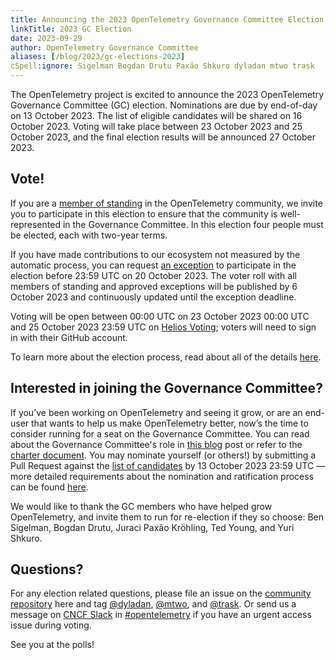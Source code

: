 ```yaml
---
title: Announcing the 2023 OpenTelemetry Governance Committee Election
linkTitle: 2023 GC Election
date: 2023-09-29
author: OpenTelemetry Governance Committee
aliases: [/blog/2023/gc-elections-2023]
cSpell:ignore: Sigelman Bogdan Drutu Paxão Shkuro dyladan mtwo trask
---
```


The OpenTelemetry project is excited to announce the 2023 OpenTelemetry Governance Committee (GC) election. Nominations are due by end-of-day on 13 October 2023. The list of eligible candidates will be shared on 16 October 2023. Voting will take place between 23 October 2023 and 25 October 2023, and the final election results will be announced 27 October 2023.

## Vote!

If you are a
[member of standing](https://github.com/open-telemetry/community/blob/main/governance-charter.md#members-of-standing)
in the OpenTelemetry community, we invite you to participate in this election to
ensure that the community is well-represented in the Governance Committee. In
this election four people must be elected, each with two-year terms.

If you have made contributions to our ecosystem not measured by the automatic
process, you can request
[an exception](https://github.com/open-telemetry/community/blob/main/governance-charter.md#members-of-standing)
to participate in the election before 23:59 UTC on 20 October 2023. The voter
roll with all members of standing and approved exceptions will be published
by 6 October 2023 and continuously updated until the exception deadline.

Voting will be open between 00:00 UTC on 23 October 2023 00:00 UTC and 25
October 2023 23:59 UTC on
[Helios Voting](https://vote.heliosvoting.org/helios/elections/1ee70ee4-11ce-11ee-aaf8-0a8c9aac83f9/view);
voters will need to sign in with their GitHub account.

To learn more about the election process, read about all of the details
[here](https://github.com/open-telemetry/community/blob/main/elections/2023/governance-committee-election.md).

## Interested in joining the Governance Committee?

If you’ve been working on OpenTelemetry and seeing it grow, or are an end-user
that wants to help us make OpenTelemetry better, now’s the time to consider
running for a seat on the Governance Committee. You can read about the
Governance Committee's role in
[this blog](/blog/2019/opentelemetry-governance-committee-explained/) post or
refer to the
[charter document](https://github.com/open-telemetry/community/blob/master/governance-charter.md).
You may nominate yourself (or others!) by submitting a Pull Request against the
[list of candidates](https://github.com/open-telemetry/community/blob/main/elections/2023/governance-committee-candidates.md)
by 13 October 2023 23:59 UTC — more detailed requirements about the nomination
and ratification process can be found
[here](https://github.com/open-telemetry/community/blob/main/elections/2023/governance-committee-election.md).

We would like to thank the GC members who have helped grow OpenTelemetry, and invite them to run for re-election if they so choose:
Ben Sigelman, Bogdan Drutu, Juraci Paxão Kröhling, Ted Young, and Yuri Shkuro.

## Questions?

For any election related questions, please file an issue on the
[community repository](https://github.com/open-telemetry/community/issues) here and
tag [@dyladan](https://github.com/dyladan),
[@mtwo](https://github.com/mtwo), and
[@trask](https://github.com/trask). Or send us a message on
[CNCF Slack](https://slack.cncf.io/) in
[#opentelemetry](https://cloud-native.slack.com/archives/CJFCJHG4Q) if you have
an urgent access issue during voting.

See you at the polls!
